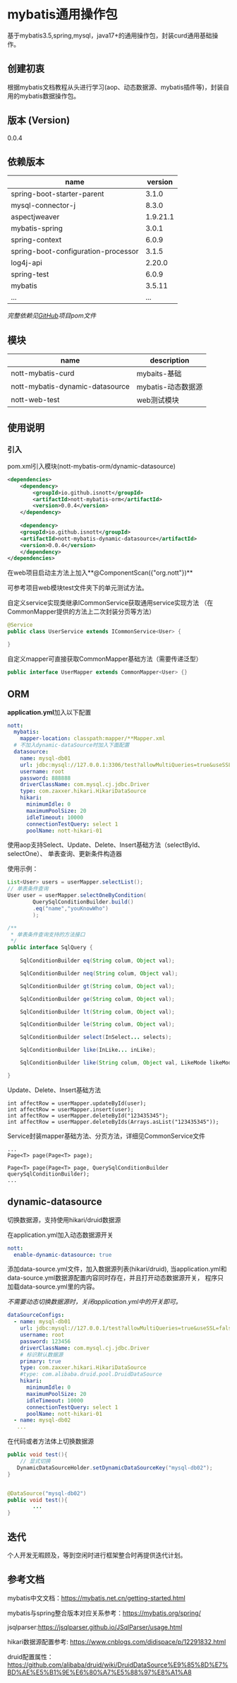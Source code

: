 # mybatis通用操作包
基于mybatis3.5,spring,mysql，java17+的通用操作包，封装curd通用基础操作。

## 创建初衷
根据mybatis文档教程从头进行学习(aop、动态数据源、mybatis插件等)，封装自用的mybatis数据操作包。

## 版本 (Version)
0.0.4

## 依赖版本

|name|version|
|--|--|
|spring-boot-starter-parent|3.1.0|
|mysql-connector-j|8.3.0|
|aspectjweaver|1.9.21.1|
|mybatis-spring|3.0.1|
|spring-context|6.0.9|
|spring-boot-configuration-processor|3.1.5|
|log4j-api|2.20.0|
|spring-test|6.0.9|
|mybatis|3.5.11|
|...|...|

*完整依赖见[GitHub](https://github.com/IsNott/nott-mybatis-core)项目pom文件*

## 模块
|name|description|
|--|--|
|nott-mybatis-curd|mybaits-基础|
|nott-mybatis-dynamic-datasource|mybatis-动态数据源|
|nott-web-test|web测试模块|


## 使用说明
### 引入
pom.xml引入模块(nott-mybatis-orm/dynamic-datasource)
```xml
<dependencies>
    <dependency>
        <groupId>io.github.isnott</groupId>
        <artifactId>nott-mybatis-orm</artifactId>
        <version>0.0.4</version>
    </dependency>
    
    <dependency>
    <groupId>io.github.isnott</groupId>
    <artifactId>nott-mybatis-dynamic-datasource</artifactId>
    <version>0.0.4</version>
    </dependency>
</dependencies>
```

在web项目启动主方法上加入**@ComponentScan({"org.nott"})**

可参考项目web模块test文件夹下的单元测试方法。

自定义service实现类继承ICommonService<T>获取通用service实现方法
（在CommonMapper提供的方法上二次封装分页等方法）
```java
@Service
public class UserService extends ICommonService<User> {

}
```

自定义mapper可直接获取CommonMapper基础方法（需要传递泛型）
```java
public interface UserMapper extends CommonMapper<User> {}
```

## ORM
**application.yml**加入以下配置
```yml
nott:
  mybatis:
    mapper-location: classpath:mapper/**Mapper.xml
  # 不加入dynamic-dataSource时加入下面配置
  datasource:
    name: mysql-db01
    url: jdbc:mysql://127.0.0.1:3306/test?allowMultiQueries=true&useSSL=false&useUnicode=true&characterEncoding=UTF-8&autoReconnect=true&zeroDateTimeBehavior=convertToNull&useJDBCCompliantTimezoneShift=true&useLegacyDatetimeCode=false&serverTimezone=GMT%2B8&nullCatalogMeansCurrent=true&allowPublicKeyRetrieval=true
    username: root
    password: 888888
    driverClassName: com.mysql.cj.jdbc.Driver
    type: com.zaxxer.hikari.HikariDataSource
    hikari:
      minimumIdle: 0
      maximumPoolSize: 20
      idleTimeout: 10000
      connectionTestQuery: select 1
      poolName: nott-hikari-01
```

使用aop支持Select、Update、Delete、Insert基础方法（selectById、selectOne）、
单表查询、更新条件构造器

使用示例：
```java
List<User> users = userMapper.selectList();
// 单表条件查询
User user = userMapper.selectOneByCondition(
        QuerySqlConditionBuilder.build()
        .eq("name","youKnowWho")
        );
```

```java
/**
 * 单表条件查询支持的方法接口
 */
public interface SqlQuery {
    
    SqlConditionBuilder eq(String colum, Object val);

    SqlConditionBuilder neq(String colum, Object val);

    SqlConditionBuilder gt(String colum, Object val);

    SqlConditionBuilder ge(String colum, Object val);

    SqlConditionBuilder lt(String colum, Object val);

    SqlConditionBuilder le(String colum, Object val);

    SqlConditionBuilder select(InSelect... selects);

    SqlConditionBuilder like(InLike... inLike);

    SqlConditionBuilder like(String colum, Object val, LikeMode likeMode);

}
```

Update、Delete、Insert基础方法
```
int affectRow = userMapper.updateById(user);
int affectRow = userMapper.insert(user);
int affectRow = userMapper.deleteById("123435345");
int affectRow = userMapper.deleteByIds(Arrays.asList("123435345"));
```

Service封装mapper基础方法、分页方法，详细见CommonService文件
```
...
Page<T> page(Page<T> page);

Page<T> page(Page<T> page, QuerySqlConditionBuilder querySqlConditionBuilder);
...
```
## dynamic-datasource
切换数据源，支持使用hikari/druid数据源

在application.yml加入动态数据源开关

```yaml
nott:
  enable-dynamic-datasource: true
```
添加data-source.yml文件，加入数据源列表(hikari/druid),
当application.yml和data-source.yml数据源配置内容同时存在，并且打开动态数据源开关，
程序只加载data-source.yml里的内容。

*不需要动态切换数据源时，关闭application.yml中的开关即可。*
```yaml
dataSourceConfigs:
  - name: mysql-db01
    url: jdbc:mysql://127.0.0.1/test?allowMultiQueries=true&useSSL=false&useUnicode=true&characterEncoding=UTF-8&autoReconnect=true&zeroDateTimeBehavior=convertToNull&useJDBCCompliantTimezoneShift=true&useLegacyDatetimeCode=false&serverTimezone=GMT%2B8&nullCatalogMeansCurrent=true&allowPublicKeyRetrieval=true
    username: root
    password: 123456
    driverClassName: com.mysql.cj.jdbc.Driver
    # 标识默认数据源
    primary: true
    type: com.zaxxer.hikari.HikariDataSource
    #type: com.alibaba.druid.pool.DruidDataSource
    hikari:
      minimumIdle: 0
      maximumPoolSize: 20
      idleTimeout: 10000
      connectionTestQuery: select 1
      poolName: nott-hikari-01
  - name: mysql-db02
   ...
```
在代码或者方法体上切换数据源
```java
public void test(){
    // 显式切换
   DynamicDataSourceHolder.setDynamicDataSourceKey("mysql-db02");    
}


@DataSource("mysql-db02")
public void test(){
        ...
}

```

## 迭代
个人开发无暇顾及，等到空闲时进行框架整合时再提供迭代计划。

## 参考文档
mybatis中文文档：https://mybatis.net.cn/getting-started.html

mybatis与spring整合版本对应关系参考：https://mybatis.org/spring/

jsqlparser:https://jsqlparser.github.io/JSqlParser/usage.html

hikari数据源配置参考: https://www.cnblogs.com/didispace/p/12291832.html

druid配置属性：https://github.com/alibaba/druid/wiki/DruidDataSource%E9%85%8D%E7%BD%AE%E5%B1%9E%E6%80%A7%E5%88%97%E8%A1%A8
